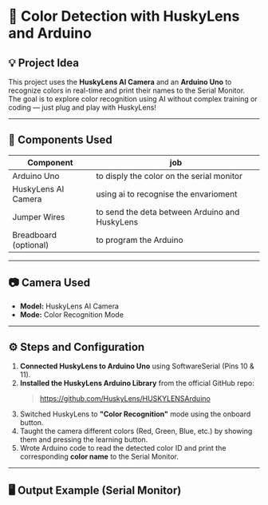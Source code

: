 
# 🎨 Color Detection with HuskyLens and Arduino

## 💡 Project Idea
This project uses the **HuskyLens AI Camera** and an **Arduino Uno** to recognize colors in real-time and print their names to the Serial Monitor.  
The goal is to explore color recognition using AI without complex training or coding — just plug and play with HuskyLens!

---

## 🧰 Components Used

| Component             | job |
|-----------------------|------------------------------------------------|
| Arduino Uno           | to disply the color on the serial monitor      |
| HuskyLens AI Camera   | using ai to recognise the envarioment          |
| Jumper Wires          | to send the deta between Arduino and HuskyLens |
| Breadboard (optional) | to program the Arduino                         |


---

## 📷 Camera Used
- **Model:** HuskyLens AI Camera  
- **Mode:** Color Recognition Mode

---

## ⚙️ Steps and Configuration

1. **Connected HuskyLens to Arduino Uno** using SoftwareSerial (Pins 10 & 11).
2. **Installed the HuskyLens Arduino Library** from the official GitHub repo:
   > https://github.com/HuskyLens/HUSKYLENSArduino
3. Switched HuskyLens to **"Color Recognition"** mode using the onboard button.
4. Taught the camera different colors (Red, Green, Blue, etc.) by showing them and pressing the learning button.
5. Wrote Arduino code to read the detected color ID and print the corresponding **color name** to the Serial Monitor.

---

## 🖥️ Output Example (Serial Monitor)

